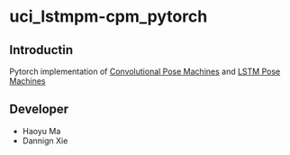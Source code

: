 # uci_lstmpm-cpm_pytorch



## Introductin

Pytorch implementation of [Convolutional Pose Machines](https://arxiv.org/pdf/1602.00134.pdf) and [ LSTM Pose Machines](https://arxiv.org/pdf/1712.06316.pdf)

## Developer

- Haoyu Ma
- Dannign Xie



